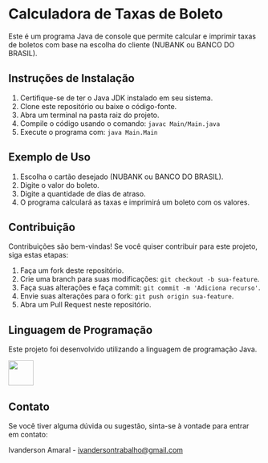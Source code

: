 # Calculadora de Taxas de Boleto

Este é um programa Java de console que permite calcular e imprimir taxas de boletos com base na escolha do cliente (NUBANK ou BANCO DO BRASIL).

## Instruções de Instalação

1. Certifique-se de ter o Java JDK instalado em seu sistema.
2. Clone este repositório ou baixe o código-fonte.
3. Abra um terminal na pasta raiz do projeto.
4. Compile o código usando o comando: `javac Main/Main.java`
5. Execute o programa com: `java Main.Main`

## Exemplo de Uso

1. Escolha o cartão desejado (NUBANK ou BANCO DO BRASIL).
2. Digite o valor do boleto.
3. Digite a quantidade de dias de atraso.
4. O programa calculará as taxas e imprimirá um boleto com os valores.

## Contribuição

Contribuições são bem-vindas! Se você quiser contribuir para este projeto, siga estas etapas:

1. Faça um fork deste repositório.
2. Crie uma branch para suas modificações: `git checkout -b sua-feature`.
3. Faça suas alterações e faça commit: `git commit -m 'Adiciona recurso'`.
4. Envie suas alterações para o fork: `git push origin sua-feature`.
5. Abra um Pull Request neste repositório.
  
## Linguagem de Programação

Este projeto foi desenvolvido utilizando a linguagem de programação Java.

<img height=50 src="https://cdn.jsdelivr.net/gh/devicons/devicon/icons/java/java-original.svg"/>


## Contato

Se você tiver alguma dúvida ou sugestão, sinta-se à vontade para entrar em contato:

Ivanderson Amaral - ivandersontrabalho@gmail.com

